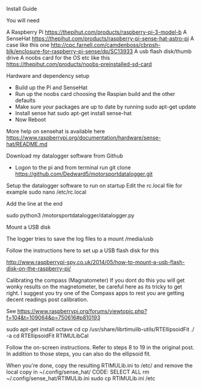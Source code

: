 Install Guide

You will need

A Raspberry Pi https://thepihut.com/products/raspberry-pi-3-model-b
A SenseHat https://thepihut.com/products/raspberry-pi-sense-hat-astro-pi
A case like this one http://cpc.farnell.com/camdenboss/cbrpsh-blk/enclosure-for-raspberry-pi-sense/dp/SC13933
A usb flash disk/thumb drive
A noobs card for the OS etc like this https://thepihut.com/products/noobs-preinstalled-sd-card


Hardware and dependency setup

* Build up the Pi and SenseHat
* Run up the noobs card choosing the Raspian build and the other defaults
* Make sure your packages are up to date by running sudo apt-get update
* Install sense hat sudo apt-get install sense-hat
* Now Reboot

More help on sensehat is available here https://www.raspberrypi.org/documentation/hardware/sense-hat/README.md


Download my datalogger software from Github
* Logon to the pi and from terminal run git clone https://github.com/Dedward5/motorsportdatalogger.git


Setup the datalogger software to run on startup
Edit the rc.local file for example
sudo nano /etc/rc.local

Add the line at the end

sudo python3 /motorsportdatalogger/datalogger.py


Mount a USB disk 

The logger tries to save the log files to a mount /media/usb

Follow the instructions here to set up a USB flash disk for this 

http://www.raspberrypi-spy.co.uk/2014/05/how-to-mount-a-usb-flash-disk-on-the-raspberry-pi/


Calibrating the compass (Magnatometer)
If you dont do this you will get wonky results on the magnetometer, be careful here as its tricky to get right. 
I suggest you try one of the Compass apps to rest you are getting decent readings post calibration.

See https://www.raspberrypi.org/forums/viewtopic.php?f=104&t=109064&p=750616#p810193

sudo apt-get install octave
cd
cp /usr/share/librtimulib-utils/RTEllipsoidFit ./ -a
cd RTEllipsoidFit
RTIMULibCal

Follow the on-screen instructions.
Refer to steps 8 to 19 in the original post.
In addition to those steps, you can also do the ellipsoid fit.

When you're done, copy the resulting RTIMULib.ini to /etc/ and remove the local copy in ~/.config/sense_hat/
CODE: SELECT ALL
rm ~/.config/sense_hat/RTIMULib.ini
sudo cp RTIMULib.ini /etc
